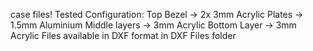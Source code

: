 case files!
Tested Configuration:
Top Bezel -> 2x 3mm Acrylic
Plates -> 1.5mm Aluminium
Middle layers -> 3mm Acrylic
Bottom Layer -> 3mm Acrylic
Files available in DXF format in DXF Files folder
